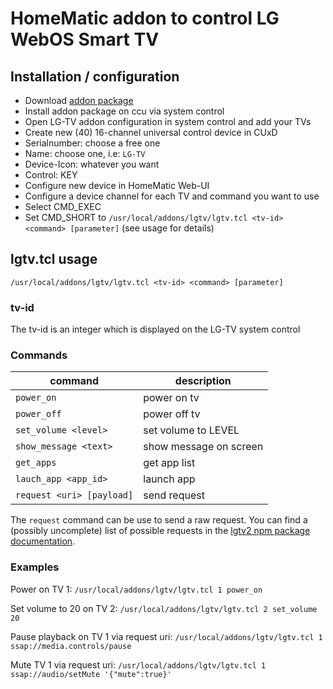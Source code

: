 # HomeMatic addon to control LG WebOS Smart TV

## Installation / configuration

* Download [addon package](https://github.com/j-a-n/homematic-addon-lgtv/raw/master/hm-lgtv.tar.gz)
* Install addon package on ccu via system control
* Open LG-TV addon configuration in system control and add your TVs
* Create new (40) 16-channel universal control device in CUxD
 * Serialnumber: choose a free one
 * Name: choose one, i.e: `LG-TV`
 * Device-Icon: whatever you want
 * Control: KEY
* Configure new device in HomeMatic Web-UI
* Configure a device channel for each TV and command you want to use
 * Select CMD_EXEC
 * Set CMD_SHORT to `/usr/local/addons/lgtv/lgtv.tcl <tv-id> <command> [parameter]` (see usage for details)

## lgtv.tcl usage
`/usr/local/addons/lgtv/lgtv.tcl <tv-id> <command> [parameter]`

### tv-id
The tv-id is an integer which is displayed on the LG-TV system control

### Commands

command                 | description
------------------------| -----------------------------
`power_on`                | power on tv
`power_off`               | power off tv
`set_volume <level>`      | set volume to LEVEL
`show_message <text>`     | show message on screen
`get_apps`                | get app list
`lauch_app <app_id>`      | launch app
`request <uri> [payload]` | send request

The `request` command can be use to send a raw request.
You can find a (possibly uncomplete) list of possible requests in the [lgtv2 npm package documentation](https://www.npmjs.com/package/lgtv2).

### Examples
Power on TV 1:
`/usr/local/addons/lgtv/lgtv.tcl 1 power_on`

Set volume to 20 on TV 2:
`/usr/local/addons/lgtv/lgtv.tcl 2 set_volume 20`

Pause playback on TV 1 via request uri:
`/usr/local/addons/lgtv/lgtv.tcl 1 ssap://media.controls/pause`

Mute TV 1 via request uri:
`/usr/local/addons/lgtv/lgtv.tcl 1 ssap://audio/setMute '{"mute":true}'`
